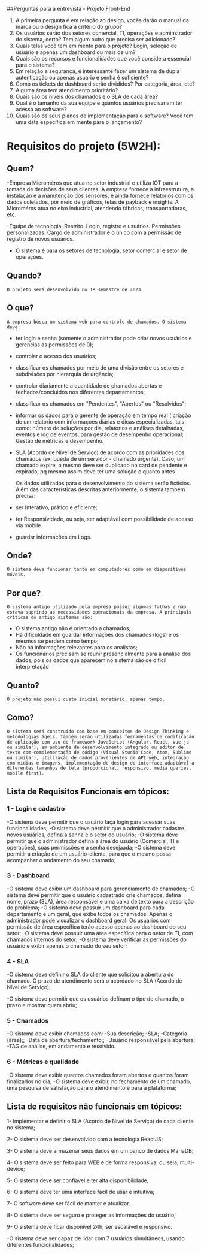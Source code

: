 ##Perguntas para a entrevista - Projeto Front-End


1. A primeira pergunta é em relação ao design, vocês darão o manual da marca ou o design fica a critério do grupo?
2. Os usuários serão dos setores comercial, TI, operações e adminstrador do sistema, certo? Tem algum outro que precisa ser adicionado?
3. Quais telas você tem em mente para o projeto? Login, seleção de usuário e apenas um dashboard ou mais de um?
4. Quais são os recursos e funcionalidades que você considera essencial para o sistema?
5. Em relação a segurança, é interessante fazer um sistema de dupla autenticação ou apenas usuário e senha é suficiente?
6. Como os tickets do dashboard serão divididos? Por categoria, área, etc?
7. Alguma área tem atendimento prioritário?
8. Quais são os níveis dos chamados e o SLA de cada área?
9. Qual é o tamanho da sua equipe e quantos usuários precisariam ter acesso ao software?
10. Quais são os seus planos de implementação para o software? Você tem uma data específica em mente para o lançamento?

# Requisitos do projeto (5W2H):
## Quem?
 -Empresa Microméros que atua no setor industrial e utiliza IOT para a tomada de decisões de seus clientes. A empresa fornece a infraestrutura, a instalação e a manutenção dos sensores, e ainda fornece relatorios com os dados coletados, por meio de gráficos, telas de payback e insights. A Microméros atua no eixo industrial, atendendo fábricas, transportadoras, etc. 

-Equipe de tecnologia. Restrito. Login, registro e usuários. Permissões personalizadas. Cargo de administrador é o único com a permissão de registro de novos 		    usuários.
- O sistema é para os setores de tecnologia, setor comercial e setor de operações.

## Quando?
	O projeto será desenvolvido no 1º semestre de 2023. 
    
## O que?
	A empresa busca um sistema web para controle de chamados. O sistema deve:
- ter login e senha (somente o administrador pode criar novos usuários e gerencias as permissões de 0);
- controlar o acesso dos usuários;
- classificar os chamados por meio de uma divisão entre os setores e subdivisões por hierarquia de urgência;
- controlar diariamente a quantidade de chamados abertas e fechados/concluidos nos diferentes departamentos; 
- classificar os chamados em "Pendentes", "Abertos" ou "Resolvidos";
- informar os dados para o gerente de operação em tempo real ( criação de um relatorio com informaçoes diárias e dicas especializadas, tais como: número de soluções por dia, relatorios e análises detalhadas, eventos e log de eventos, para gestão de desempenho operacional; Gestão de métricas e desempenho. 
- SLA (Acordo de Nível de Serviço) de acordo com as prioridades dos chamados (ex: queda de um servidor - chamado urgente). Caso, um chamado expire, o mesmo deve ser duplicado no card de pendente e expirado, pq mesmo assim deve ter uma solução o quanto antes

	Os dados utilizados para o desenvolvimento do sistema serão fícticios. Além das características descritas anteriormente, o sistema também precisa: 
- ser Interativo, prático e eficiente;
- ter Responsividade, ou seja, ser adaptável com possibilidade de acesso via mobile.
- guardar informações em Logs.
  
## Onde?
  	O sistema deve funcionar tanto em computadores como em dispositivos móveis. 
    
## Por que?
	O sistema antigo utilizado pela empresa possui algumas falhas e não estava suprindo as necessidades operacionais da empresa. A principais críticas do antigo sistemas são: 
- O sistema antigo não é orientado a chamados;
- Há dificuldade em guardar informações dos chamados (logs) e os mesmos se perdem como tempo;
- Não há informações relevantes para os analistas;
- Os funcionários precisam se reunir presencialmente para a analise dos dados, pois os dados que aparecem no sistema são de dificil interpretação  

 ## Quanto?
 	O projeto não possui custo inicial monetário, apenas tempo.
    
## Como?
	O sistema será construído com base em conceitos de Design Thinking e metodologias ágeis. Também serão utilizadas ferramentas de codificação de aplicação com uso de framework JavaScript (Angular, React, Vue.js ou similar), em ambiente de desenvolvimento integrado ou editor de texto com complementação de código (Visual Studio Code, Atom, Sublime ou similar), utilização de dados provenientes de API web, integração com mídias e imagens, implementação de design de interface adaptável a diferentes tamanhos de tela (proporcional, responsivo, media queries, mobile first).
	
## Lista de Requisitos Funcionais em tópicos:

### 1 - Login e cadastro
-O sistema deve permitir que o usuário faça login para acessar suas funcionalidades;
-O sistema deve permitir que o administrador cadastre novos usuários, defina a senha e o setor do usuário;
-O sistema deve permitir que o administrador defina a área do usuário (Comercial, TI e operações), suas permissões e a senha desejaada;
-O sistema deve permitir a criação de um usuário-cliente, para que o mesmo possa acompanhar o andamento do seu chamado;

### 3 - Dashboard 
-O sistema deve exibir um dashboard para gerenciamento de chamados;
-O sistema deve permitir que o usuário cadastrado crie chamados, defina nome, prazo (SLA), área responsável e uma caixa de texto para a descrição do problema;
-O sistema deve possuir um dashboard para cada departamento e um geral, que exibe todos os chamados. Apenas o administrador pode visualizar o dashboard geral. Os usuários com permissão de área específica terão acesso apenas ao dashboard do seu setor;
-O sistema deve possuir uma área específica para o setor de TI, com chamados internos do setor;
-O sistema deve verificar as permissões do usuário e exibir apenas o chamado do seu setor;

### 4 - SLA
-O sistema deve definir o SLA do cliente que solicitou a abertura do chamado. O prazo de atendimento será o acordado no SLA (Acordo de Nível de Serviço);

-O sistema deve permitir que os usuários definam o tipo do chamado, o prazo e mostrar quem abriu;

### 5 - Chamados 
-O sistema deve exibir chamados com:
	-Sua descrição;
	-SLA;
	-Categoria (área);;
	-Data de abertura/fechamento;;
	-Usuário responsável pela abertura;
	-TAG de análise, em andamento e resolvido.

### 6 - Métricas e qualidade
-O sistema deve exibir quantos chamados foram abertos e quantos foram finalizados no dia;
-O sistema deve exibir, no fechamento de um chamado, uma pesquisa de satisfação para o atendimento e para a plataforma;

## Lista de requisitos não funcionais em tópicos:

1- Implementar e definir o SLA (Acordo de Nível de Serviço) de cada cliente no sistema;

2- O sistema deve ser desenvolvido com a tecnologia ReactJS;

3- O sistema deve armazenar seus dados em um banco de dados MariaDB;

4- O sistema deve ser feito para WEB e de forma responsiva, ou seja, multi-device;

5- O sistema deve ser confiável e ter alta disponibilidade;

6- O sistema deve ter uma interface fácil de usar e intuitiva;

7- O software deve ser fácil de manter e atualizar.

8- O sistema deve ser seguro e proteger as informações do usuário;

9- O sistema deve ficar disponível 24h, ser escalável e responsivo.

-O sistema deve ser capaz de lidar com 7 usuários simultâneos, usando diferentes funcionalidades;

